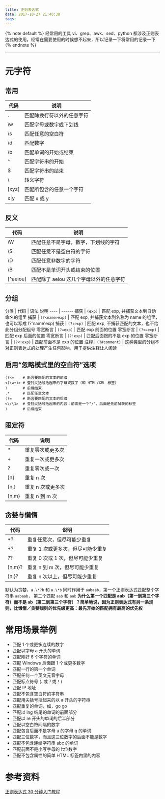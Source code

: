 ```yaml
---
title: 正则表达式
date: 2017-10-27 21:40:38
tags:
---
```


{% note default %}
经常用的工具 vi、grep、awk、sed、python 都涉及正则表达式的使用，经常在需要使用的时候想不起来，所以记录一下将常用的记录一下
{% endnote %}

<!--more-->

---

# 元字符

## 常用
代码      | 说明
----      | ------
.         | 匹配除换行符以外的任意字符
\w        | 匹配字母或数字或下划线
\s        | 匹配任意的空白符
\d        | 匹配数字
\b        | 匹配单词的开始或结束
^         | 匹配字符串的开始
$         | 匹配字符串的结束
\         | 转义字符
[xyz]     | 匹配所包含的任意一个字符
x&#124;y   | 匹配 x 或 y

## 反义
代码     | 说明
----     | ------
\W       | 匹配任意不是字母，数字，下划线的字符
\S       | 匹配任意不是空白符的字符
\D       | 匹配任意非数字的字符
\B       | 匹配不是单词开头或结束的位置
[^aeiou] | 匹配除了 aeiou 这几个字母以外的任意字符

## 分组
分类     | 代码           | 语法	说明
----     | ------
捕获     | `(exp)`        | 匹配 exp, 并捕获文本到自动命名的组里
捕获     | `(?<name>exp)` | 匹配 exp, 并捕获文本到名称为 name 的组里，也可以写成 (?'name'exp)
捕获     | `(?:exp)`      | 匹配 exp, 不捕获匹配的文本，也不给此分组分配组号
零宽断言 | `(?=exp)`      | 匹配 exp 前面的位置
零宽断言 | `(?<=exp)`     | 匹配 exp 后面的位置
零宽断言 | `(?!exp)`      | 匹配后面跟的不是 exp 的位置
零宽断言 | `(?<!exp)`     | 匹配前面不是 exp 的位置
注释     | `(?#comment)`  | 这种类型的分组不对正则表达式的处理产生任何影响，用于提供注释让人阅读

## 启用“忽略模式里的空白符”选项
```
(?<=    # 断言要匹配的文本的前缀
<(\w+)> # 查找尖括号括起来的字母或数字（即 HTML/XML 标签）
)       # 前缀结束
.*      # 匹配任意文本
(?=     # 断言要匹配的文本的后缀
<\/\1>  # 查找尖括号括起来的内容：前面是一个"/"，后面是先前捕获的标签
)       # 后缀结束
```

## 限定符
代码  | 说明
----  | ------
*     | 重复零次或更多次
+     | 重复一次或更多次
?     | 重复零次或一次
{n}   | 重复 n 次
{n,}  | 重复 n 次或更多次
{n,m} | 重复 n 到 m 次

## 贪婪与懒惰
代码   | 说明
----   | ------
*?     | 重复任意次，但尽可能少重复
+?     | 重复 1 次或更多次，但尽可能少重复
??     | 重复 0 次或 1 次，但尽可能少重复
{n,m}? | 重复 n 到 m 次，但尽可能少重复
{n,}?  | 重复 n 次以上，但尽可能少重复

默认为贪婪，``a.\*?b`` 和 ``a.\*b`` 同时作用于 ``aabaab``，第一个正则表达式匹配整个字符串 ``aabaab``， 第二个匹配 ``aab`` 和 ``aab``
**为什么第一个匹配是 aab（第一到第三个字符）而不是 ab（第二到第三个字符）？简单地说，因为正则表达式有另一条规则，比懒惰／贪婪规则的优先级更高：最先开始的匹配拥有最高的优先权**

# 常用场景举例
* 匹配 1 个或更多连续的数字
* 匹配以字母 a 开头的单词
* 匹配刚好 6 个字符的单词
* 匹配 Windows 后面跟 1 个或更多数字
* 匹配一行的第一个单词
* 匹配任何一个英文元音字母
* 匹配标点符号 (. 或？或！)
* 匹配 IP 地址
* 匹配不包含空白符的字符串
* 匹配用尖括号括起来的以 a 开头的字符串
* 匹配重复的单词，如，go go
* 匹配以 ing 结尾的单词的前面部分
* 匹配以 re 开头的单词的后半部分
* 匹配以空白符间隔的数字
* 匹配包含后面不是字母 u 的字母 q 的单词
* 匹配三位数字，而且这三位数字的后面不能是数字
* 匹配不包含连续字符串 abc 的单词
* 匹配前面不是小写字母的七位数字
* 匹配不包含属性的简单 HTML 标签内里的内容

# 参考资料
[正则表达式 30 分钟入门教程](http://deerchao.net/tutorials/regex/regex.htm#resources)
